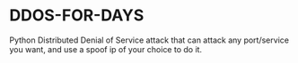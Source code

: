 # DDOS-FOR-DAYS
Python Distributed Denial of Service attack that can attack any port/service you want, and use a spoof ip of your choice to do it.
